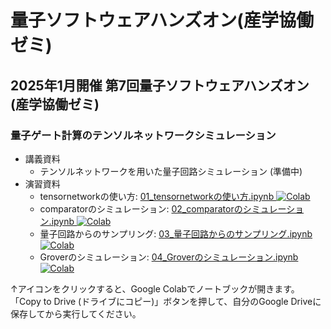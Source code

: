 # 量子ソフトウェアハンズオン(産学協働ゼミ)

## 2025年1月開催 第7回量子ソフトウェアハンズオン(産学協働ゼミ)

### 量子ゲート計算のテンソルネットワークシミュレーション

* 講義資料
  * テンソルネットワークを用いた量子回路シミュレーション (準備中)
* 演習資料
  * tensornetworkの使い方: [01\_tensornetworkの使い方.ipynb ![Colab](https://colab.research.google.com/assets/colab-badge.svg)](https://colab.research.google.com/github/utokyo-qsw/joint-seminar/blob/main/202501/01_tensornetwork%E3%81%AE%E4%BD%BF%E3%81%84%E6%96%B9.ipynb)
  * comparatorのシミュレーション: [02\_comparatorのシミュレーション.ipynb ![Colab](https://colab.research.google.com/assets/colab-badge.svg)](https://colab.research.google.com/github/utokyo-qsw/joint-seminar/blob/main/202501/02_comparator%E3%81%AE%E3%82%B7%E3%83%9F%E3%83%A5%E3%83%AC%E3%83%BC%E3%82%B7%E3%83%A7%E3%83%B3.ipynb)
  * 量子回路からのサンプリング: [03\_量子回路からのサンプリング.ipynb ![Colab](https://colab.research.google.com/assets/colab-badge.svg)](https://colab.research.google.com/github/utokyo-qsw/joint-seminar/blob/main/202501/03_.ipynb)
  * Groverのシミュレーション: [04\_Groverのシミュレーション.ipynb ![Colab](https://colab.research.google.com/assets/colab-badge.svg)](https://colab.research.google.com/github/utokyo-qsw/joint-seminar/blob/main/202501/04_Grover%E3%81%AE%E3%82%B7%E3%83%9F%E3%83%A5%E3%83%AC%E3%83%BC%E3%82%B7%E3%83%A7%E3%83%B3.ipynb)

↑アイコンをクリックすると、Google Colabでノートブックが開きます。「Copy to  Drive (ドライブにコピー)」ボタンを押して、自分のGoogle Driveに保存してから実行してください。
